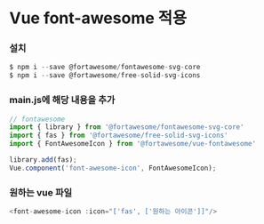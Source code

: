 # Vue font-awesome 적용

### 설치

```javascript
$ npm i --save @fortawesome/fontawesome-svg-core
$ npm i --save @fortawesome/free-solid-svg-icons
```



### main.js에 해당 내용을 추가

```javascript
// fontawesome
import { library } from '@fortawesome/fontawesome-svg-core'
import { fas } from '@fortawesome/free-solid-svg-icons'
import { FontAwesomeIcon } from '@fortawesome/vue-fontawesome'

library.add(fas);
Vue.component('font-awesome-icon', FontAwesomeIcon);
```



### 원하는 vue 파일

```javascript
<font-awesome-icon :icon="['fas', ['원하는 아이콘']]"/>
```

